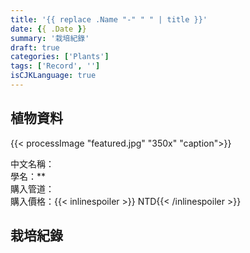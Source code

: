 ```yaml
---
title: '{{ replace .Name "-" " " | title }}'
date: {{ .Date }}
summary: '栽培紀錄'
draft: true
categories: ['Plants']
tags: ['Record', '']
isCJKLanguage: true
---
```


## 植物資料

{{< processImage "featured.jpg" "350x" "caption">}}

中文名稱：  
學名：**  
購入管道：  
購入價格：{{< inlinespoiler >}} NTD{{< /inlinespoiler >}}  

## 栽培紀錄
